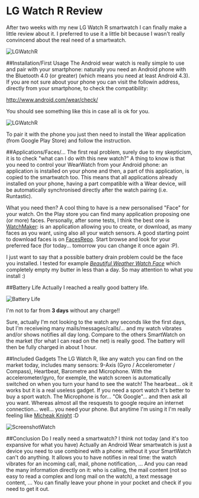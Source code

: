 # LG Watch R Review

After two weeks with my new LG Watch R smartwatch I can finally make a little review about it.
I preferred to use it a little bit because I wasn't really convincend about the real need of a smartwatch.

![LGWatchR](https://res.cloudinary.com/blog-mornati-net/image/upload/v1422396966/w7jnwczmu72kymfgegfu.jpg)

##Installation/First Usage
The Android wear watch is really simple to use and pair with your smartphone: naturally you need an Android phone with the Bluetooth 4.0 (or greater) (which means you need at least Android 4.3).
If you are not sure about your phone you can visit the followin address, directly from your smartphone, to check the compatibility:

http://www.android.com/wear/check/

You should see something like this in case all is ok for you.

![LGWatchR](https://res.cloudinary.com/blog-mornati-net/image/upload/c_scale,h_365/v1422396967/brd5z4aujhie0ev5zpxg.png)

To pair it with the phone you just then need to install the Wear application (from Google Play Store) and follow the instruction.

##Applications/Faces/...
The first real problem, surely due to my skepticism, it is to check "what can I do with this new watch?"
A thing to know is that you need to control your WearWatch from your Android phone: an application is installed on your phone and then, a part of this application, is copied to the smartwatch too.
This means that all applications already installed on your phone, having a part compatible with a Wear device, will be automatically synchronised directly after the watch pairing (i.e. Runtastic).

What you need then? A cool thing to have is a new personalised "Face" for your watch. On the Play store you can find many application proposing one (or more) faces. Personally, after some tests, I think the best one is [WatchMaker](https://play.google.com/store/apps/details?id=slide.watchFrenzy): is an application allowing you to create, or download, as many faces as you want, using also all your watch sensors.
A good starting point to download faces is on [FacesRepo](http://facerepo.com/app/).
Start browse and look for your preferred face (for today... tomorrow you can change it once again :P).

I just want to say that a possible battery drain problem could be the face you installed. I tested for example [*Beautiful Weather Watch Face*](https://play.google.com/store/apps/details?id=com.beautifulweather.watch) which completely empty my butter in less than a day. 
So may attention to what you install :)

##Battery Life
Actually I reached a really good battery life.

![Battery Life](https://res.cloudinary.com/blog-mornati-net/image/upload/c_scale,h_406/v1422396967/f1c5svniwbxmduoiumkd.png)

I'm not to far from **3 days** without any charge!!

Sure, actually I'm not looking to the watch any seconds like the first days, but I'm receiveing many mails/messages/calls/... and my watch vibrates and/or shows notifies all day long.
Compare to the others SmartWatch on the market (for what I can read on the net) is really good.
The battery will then be fully charged in about 1 hour.

##Included Gadgets
The LG Watch R, like any watch you can find on the market today, includes many sensors: 9-Axis (Gyro / Accelerometer / Compass), Heartbeat, Barometre and Microphone.
With the accelerometer/gyro, for exemple, the watch screen is automatically switched on when you turn your hand to see the watch!
The hearbeat... ok it works but it is a real useless gadget. If you need a sport watch it's better to buy a sport watch.
The Microphone is for... "Ok Google"... and then ask all you want. Whereas almost all the resquests to google require an internet connection... well... you need your phone.
But anytime I'm using it I'm really feeling like [Micheak Knight](http://en.wikipedia.org/wiki/Michael_Knight_(Knight_Rider)) :D

![ScreenshotWatch](https://res.cloudinary.com/blog-mornati-net/image/upload/v1422397361/hq6bkwptdgvpurzdxov9.png)

##Conclusion
Do I really need a smartwatch? I think not today (and it's too expansive for what you have)
Actually an Android Wear smartwatch is just a device you need to use combined with a phone: without it your SmartWatch can't do anything.
It allows you to have notifies in real time: the watch vibrates for an incoming call, mail, phone notification, ... And you can read the many information directly on it: who is calling, the mail content (not so easy to read a complex and long mail on the watch), a text message content, ...
You can finally leave your phone in your pocket and check if you need to get it out.